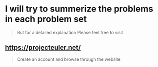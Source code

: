 # I will try to summerize the problems in each problem set
> But for a detailed explanation
> Please feel free to visit
## https://projecteuler.net/
> Create an account and browse through the website
